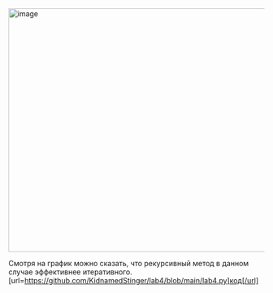 <img width="640" height="480" alt="image" src="https://github.com/user-attachments/assets/eff51d6b-da75-4176-8f23-86e21b944a2b" />

Смотря на график можно сказать, что рекурсивный метод в данном случае эффективнее итеративного.
[url=https://github.com/KidnamedStinger/lab4/blob/main/lab4.py]код[/url]
